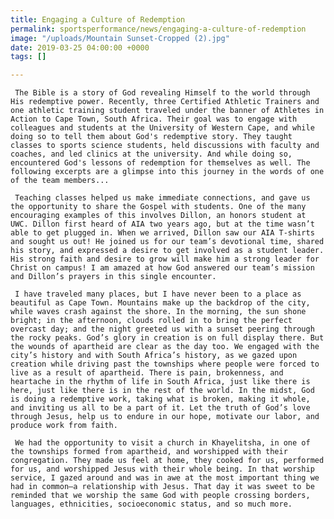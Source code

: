 ```yaml
---
title: Engaging a Culture of Redemption
permalink: sportsperformance/news/engaging-a-culture-of-redemption
image: "/uploads/Mountain Sunset-Cropped (2).jpg"
date: 2019-03-25 04:00:00 +0000
tags: []

---
```

     The Bible is a story of God revealing Himself to the world through His redemptive power. Recently, three Certified Athletic Trainers and one athletic training student traveled under the banner of Athletes in Action to Cape Town, South Africa. Their goal was to engage with colleagues and students at the University of Western Cape, and while doing so to tell them about God's redemptive story. They taught classes to sports science students, held discussions with faculty and coaches, and led clinics at the university. And while doing so, encountered God's lessons of redemption for themselves as well. The following excerpts are a glimpse into this journey in the words of one of the team members...

     Teaching classes helped us make immediate connections, and gave us the opportunity to share the Gospel with students. One of the many encouraging examples of this involves Dillon, an honors student at UWC. Dillon first heard of AIA two years ago, but at the time wasn’t able to get plugged in. When we arrived, Dillon saw our AIA T-shirts and sought us out! He joined us for our team’s devotional time, shared his story, and expressed a desire to get involved as a student leader. His strong faith and desire to grow will make him a strong leader for Christ on campus! I am amazed at how God answered our team’s mission and Dillon’s prayers in this single encounter.

     I have traveled many places, but I have never been to a place as beautiful as Cape Town. Mountains make up the backdrop of the city, while waves crash against the shore. In the morning, the sun shone bright; in the afternoon, clouds rolled in to bring the perfect overcast day; and the night greeted us with a sunset peering through the rocky peaks. God’s glory in creation is on full display there. But the wounds of apartheid are clear as the day too. We engaged with the city’s history and with South Africa’s history, as we gazed upon creation while driving past the townships where people were forced to live as a result of apartheid. There is pain, brokenness, and heartache in the rhythm of life in South Africa, just like there is here, just like there is in the rest of the world. In the midst, God is doing a redemptive work, taking what is broken, making it whole, and inviting us all to be a part of it. Let the truth of God’s love through Jesus, help us to endure in our hope, motivate our labor, and produce work from faith.

     We had the opportunity to visit a church in Khayelitsha, in one of the townships formed from apartheid, and worshipped with their congregation. They made us feel at home, they cooked for us, performed for us, and worshipped Jesus with their whole being. In that worship service, I gazed around and was in awe at the most important thing we had in common—a relationship with Jesus. That day it was sweet to be reminded that we worship the same God with people crossing borders, languages, ethnicities, socioeconomic status, and so much more.